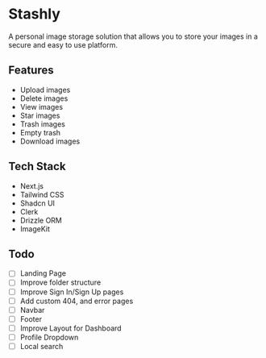 # Stashly

A personal image storage solution that allows you to store your images in a secure and easy to use platform.

## Features

- Upload images
- Delete images
- View images
- Star images
- Trash images
- Empty trash
- Download images

## Tech Stack

- Next.js
- Tailwind CSS
- Shadcn UI
- Clerk
- Drizzle ORM
- ImageKit

## Todo

- [ ] Landing Page
- [ ] Improve folder structure
- [ ] Improve Sign In/Sign Up pages
- [ ] Add custom 404, and error pages
- [ ] Navbar
- [ ] Footer
- [ ] Improve Layout for Dashboard
- [ ] Profile Dropdown
- [ ] Local search

